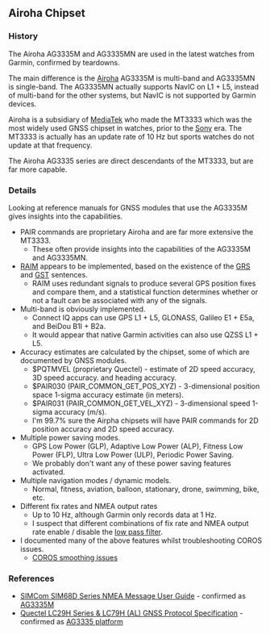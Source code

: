 ## Airoha Chipset

### History

The Airoha AG3335M and AG3335MN are used in the latest watches from Garmin, confirmed by teardowns.

The main difference is the [Airoha](../../../chipsets/airoha/devices.md) AG3335M is multi-band and AG3335MN is single-band. The AG3335MN actually supports NavIC on L1 + L5, instead of multi-band for the other systems, but NavIC is not supported by Garmin devices.

Airoha is a subsidiary of [MediaTek](../../../chipsets/mediatek/devices.md) who made the MT3333 which was the most widely used GNSS chipset in watches, prior to the [Sony](../../../chipsets/sony/devices.md) era. The MT3333 is actually has an update rate of 10 Hz but sports watches do not update at that frequency.

The Airoha AG3335 series are direct descendants of the MT3333, but are far more capable.



### Details

Looking at reference manuals for GNSS modules that use the AG3335M gives insights into the capabilities.

- PAIR commands are proprietary Airoha and are far more extensive the MT3333.
  - These often provide insights into the capabilities of the AG3335M and AG3335MN.
- [RAIM](https://en.wikipedia.org/wiki/Receiver_autonomous_integrity_monitoring) appears to be implemented, based on the existence of the [GRS](https://gpsd.gitlab.io/gpsd/NMEA.html#_grs_gps_range_residuals) and [GST](https://gpsd.gitlab.io/gpsd/NMEA.html#_gst_gps_pseudorange_noise_statistics) sentences.
  - RAIM uses redundant signals to produce several GPS position fixes and compare them,
    and a statistical function determines whether or not a fault can be associated with any of the signals.
- Multi-band is obviously implemented.
  - Connect IQ apps can use GPS L1 + L5, GLONASS, Galileo E1 + E5a, and BeiDou B1I + B2a.
  - It would appear that native Garmin activities can also use QZSS L1 + L5.
- Accuracy estimates are calculated by the chipset, some of which are documented by GNSS modules.
  - $PQTMVEL (proprietary Quectel) - estimate of 2D speed accuracy, 3D speed accuracy. and heading accuracy.
  - $PAIR030 (PAIR_COMMON_GET_POS_XYZ) - 3-dimensional position space 1-sigma accuracy estimate (in meters).
  - $PAIR031 (PAIR_COMMON_GET_VEL_XYZ) - 3-dimensional speed 1-sigma accuracy (m/s).
  - I'm 99.7% sure the Airpha chipsets will have PAIR commands for 2D position accuracy and 2D speed accuracy.
- Multiple power saving modes.
  - GPS Low Power (GLP), Adaptive Low Power (ALP), Fitness Low Power (FLP), Ultra Low Power (ULP), Periodic Power Saving.
  - We probably don't want any of these power saving features activated.
- Multiple navigation modes / dynamic models.
  - Normal, fitness, aviation, balloon, stationary, drone, swimming, bike, etc.
- Different fix rates and NMEA output rates
  - Up to 10 Hz, although Garmin only records data at 1 Hz.
  - I suspect that different combinations of fix rate and NMEA output rate enable / disable the [low pass filter](../../../general/aliasing/README.md).
- I documented many of the above features whilst troubleshooting COROS issues.
  - [COROS smoothing issues](../../coros/smoothing/update.md)



### References

- [SIMCom SIM68D Series NMEA Message User Guide](https://en.simcom.com/technical_files.html?pro_cat=10&pro_li=71&time=0&filetype=0) - confirmed as [AG3335M](https://www.avnet.com/wps/wcm/connect/onesite/3a0ea576-cf1b-4a79-8479-5fff508b3c01/EBV-IoT+-+SIMCom+GNSS+Modules+Info+Sheet.pdf?MOD=AJPERES&CVID=nxzMVxi&CVID=nxvsTVu&srsltid=AfmBOopCaoUOA7bpMqRLKpTbZg2-YQLGgqttJoFp0sA4-TuMiJUObcdp)
- [Quectel LC29H Series & LC79H (AL) GNSS Protocol Specification](https://forums.quectel.com/uploads/short-url/gJTnPOK8MkEJIgLFR7QgjvrpUey.pdf) - confirmed as [AG3335 platform](https://www.quectel.com/news-and-pr/gnss-lc29h-launch/)